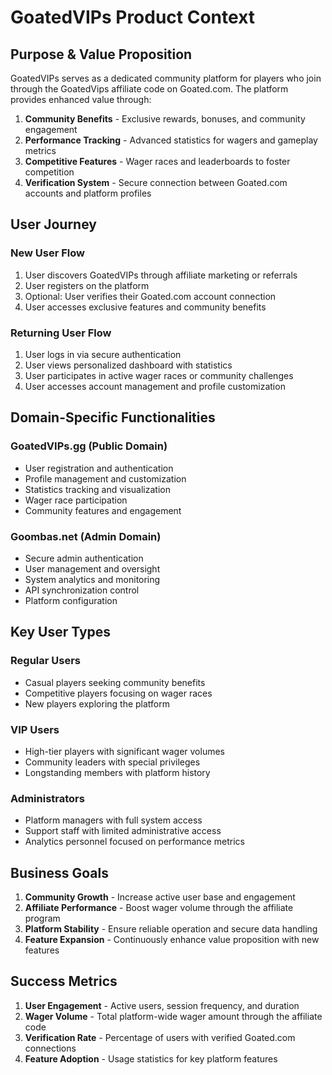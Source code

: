 # GoatedVIPs Product Context

## Purpose & Value Proposition
GoatedVIPs serves as a dedicated community platform for players who join through the GoatedVips affiliate code on Goated.com. The platform provides enhanced value through:

1. **Community Benefits** - Exclusive rewards, bonuses, and community engagement
2. **Performance Tracking** - Advanced statistics for wagers and gameplay metrics
3. **Competitive Features** - Wager races and leaderboards to foster competition
4. **Verification System** - Secure connection between Goated.com accounts and platform profiles

## User Journey

### New User Flow
1. User discovers GoatedVIPs through affiliate marketing or referrals
2. User registers on the platform
3. Optional: User verifies their Goated.com account connection
4. User accesses exclusive features and community benefits

### Returning User Flow
1. User logs in via secure authentication
2. User views personalized dashboard with statistics
3. User participates in active wager races or community challenges
4. User accesses account management and profile customization

## Domain-Specific Functionalities

### GoatedVIPs.gg (Public Domain)
- User registration and authentication
- Profile management and customization
- Statistics tracking and visualization
- Wager race participation
- Community features and engagement

### Goombas.net (Admin Domain)
- Secure admin authentication
- User management and oversight
- System analytics and monitoring
- API synchronization control
- Platform configuration

## Key User Types

### Regular Users
- Casual players seeking community benefits
- Competitive players focusing on wager races
- New players exploring the platform

### VIP Users
- High-tier players with significant wager volumes
- Community leaders with special privileges
- Longstanding members with platform history

### Administrators
- Platform managers with full system access
- Support staff with limited administrative access
- Analytics personnel focused on performance metrics

## Business Goals

1. **Community Growth** - Increase active user base and engagement
2. **Affiliate Performance** - Boost wager volume through the affiliate program
3. **Platform Stability** - Ensure reliable operation and secure data handling
4. **Feature Expansion** - Continuously enhance value proposition with new features

## Success Metrics

1. **User Engagement** - Active users, session frequency, and duration
2. **Wager Volume** - Total platform-wide wager amount through the affiliate code
3. **Verification Rate** - Percentage of users with verified Goated.com connections
4. **Feature Adoption** - Usage statistics for key platform features
